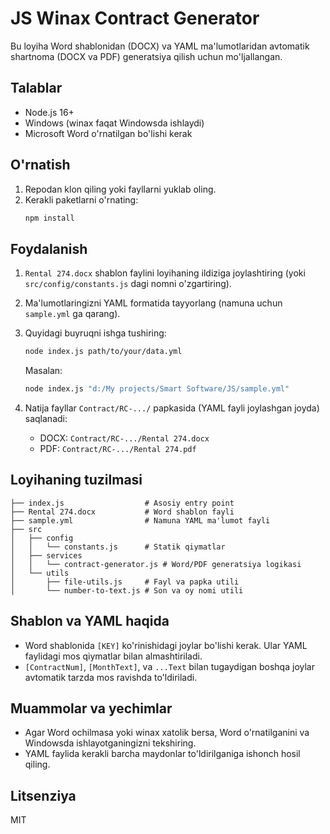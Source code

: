# JS Winax Contract Generator

Bu loyiha Word shablonidan (DOCX) va YAML ma'lumotlaridan avtomatik shartnoma (DOCX va PDF) generatsiya qilish uchun mo'ljallangan. 

## Talablar
- Node.js 16+
- Windows (winax faqat Windowsda ishlaydi)
- Microsoft Word o'rnatilgan bo'lishi kerak

## O'rnatish

1. Repodan klon qiling yoki fayllarni yuklab oling.
2. Kerakli paketlarni o'rnating:
   ```bash
   npm install
   ```

## Foydalanish

1. `Rental 274.docx` shablon faylini loyihaning ildiziga joylashtiring (yoki `src/config/constants.js` dagi nomni o'zgartiring).
2. Ma'lumotlaringizni YAML formatida tayyorlang (namuna uchun `sample.yml` ga qarang).
3. Quyidagi buyruqni ishga tushiring:
   ```bash
   node index.js path/to/your/data.yml
   ```
   Masalan:
   ```bash
   node index.js "d:/My projects/Smart Software/JS/sample.yml"
   ```

4. Natija fayllar `Contract/RC-.../` papkasida (YAML fayli joylashgan joyda) saqlanadi:
   - DOCX: `Contract/RC-.../Rental 274.docx`
   - PDF:  `Contract/RC-.../Rental 274.pdf`

## Loyihaning tuzilmasi
```
├── index.js                  # Asosiy entry point
├── Rental 274.docx           # Word shablon fayli
├── sample.yml                # Namuna YAML ma'lumot fayli
├── src
│   ├── config
│   │   └── constants.js      # Statik qiymatlar
│   ├── services
│   │   └── contract-generator.js # Word/PDF generatsiya logikasi
│   └── utils
│       ├── file-utils.js     # Fayl va papka utili
│       └── number-to-text.js # Son va oy nomi utili
```

## Shablon va YAML haqida
- Word shablonida `[KEY]` ko'rinishidagi joylar bo'lishi kerak. Ular YAML faylidagi mos qiymatlar bilan almashtiriladi.
- `[ContractNum]`, `[MonthText]`, va `...Text` bilan tugaydigan boshqa joylar avtomatik tarzda mos ravishda to'ldiriladi.

## Muammolar va yechimlar
- Agar Word ochilmasa yoki winax xatolik bersa, Word o'rnatilganini va Windowsda ishlayotganingizni tekshiring.
- YAML faylida kerakli barcha maydonlar to'ldirilganiga ishonch hosil qiling.

## Litsenziya
MIT 